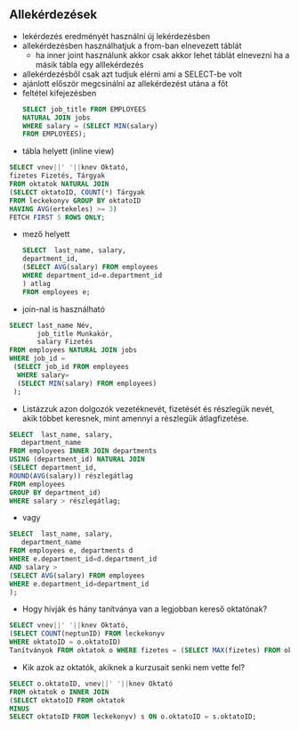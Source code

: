 ## Allekérdezések
- lekérdezés eredményét használni új lekérdezésben
- allekérdezésben használhatjuk a from-ban elnevezett táblát
	- ha inner joint használunk akkor csak akkor lehet táblát elnevezni ha a másik tábla egy alllekérdezés
- allekérdezésből csak azt tudjuk elérni ami a SELECT-be volt
- ajánlott először megcsinálni az allekérdezést utána a főt
- feltétel kifejezésben
	```sql
	SELECT job_title FROM EMPLOYEES 
	NATURAL JOIN jobs
	WHERE salary = (SELECT MIN(salary) 
	FROM EMPLOYEES);
	```
- tábla helyett (inline view)
```sql
SELECT vnev||' '||knev Oktató, 
fizetes Fizetés, Tárgyak 
FROM oktatok NATURAL JOIN 
(SELECT oktatoID, COUNT(*) Tárgyak 
FROM leckekonyv GROUP BY oktatoID 
HAVING AVG(ertekeles) >= 3) 
FETCH FIRST 5 ROWS ONLY;
```
- mező helyett
	```sql
	SELECT  last_name, salary,
  	department_id, 
	(SELECT AVG(salary) FROM employees 
	WHERE department_id=e.department_id
	) atlag
	FROM employees e;
	```
- join-nal is használható
```sql
SELECT last_name Név,
       job_title Munkakör,
       salary Fizetés
FROM employees NATURAL JOIN jobs
WHERE job_id = 
 (SELECT job_id FROM employees
  WHERE salary=
  (SELECT MIN(salary) FROM employees)
 );
```
- Listázzuk azon dolgozók vezetéknevét, fizetését és részlegük nevét, akik többet keresnek, mint amennyi a részlegük átlagfizetése.
```sql
SELECT  last_name, salary,
   department_name
FROM employees INNER JOIN departments 
USING (department_id) NATURAL JOIN 
(SELECT department_id,
ROUND(AVG(salary)) részlegátlag
FROM employees 
GROUP BY department_id)
WHERE salary > részlegátlag; 
```
- vagy
```sql
SELECT  last_name, salary,
   department_name
FROM employees e, departments d
WHERE e.department_id=d.department_id 
AND salary > 
(SELECT AVG(salary) FROM employees
WHERE e.department_id=department_id
);
```
- Hogy hívják és hány tanítványa van a legjobban kereső oktatónak?
```sql
SELECT vnev||' '||knev Oktató, 
(SELECT COUNT(neptunID) FROM leckekonyv 
WHERE oktatoID = o.oktatoID) 
Tanítványok FROM oktatok o WHERE fizetes = (SELECT MAX(fizetes) FROM oktatok);
```
- Kik azok az oktatók, akiknek a kurzusait senki nem vette fel?
```sql
SELECT o.oktatoID, vnev||' '||knev Oktató 
FROM oktatok o INNER JOIN 
(SELECT oktatoID FROM oktatok 
MINUS 
SELECT oktatoID FROM leckekonyv) s ON o.oktatoID = s.oktatoID;
```